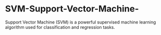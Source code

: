 # SVM-Support-Vector-Machine-
Support Vector Machine (SVM) is a powerful supervised machine learning algorithm used for classification and regression tasks.
